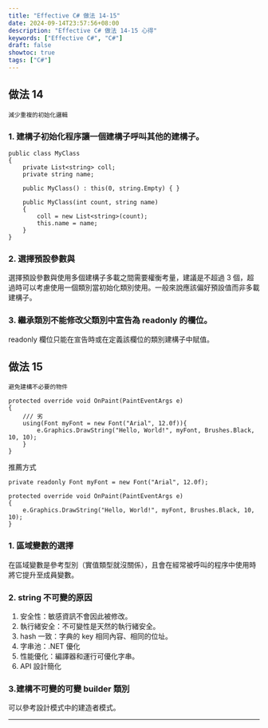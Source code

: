 ```yaml
---
title: "Effective C# 做法 14-15"
date: 2024-09-14T23:57:56+08:00
description: "Effective C# 做法 14-15 心得"
keywords: ["Effective C#", "C#"]
draft: false
showtoc: true
tags: ["C#"]
---
```


## 做法 14

`減少重複的初始化邏輯`

### 1. 建構子初始化程序讓一個建構子呼叫其他的建構子。

```Csharp
public class MyClass
{
    private List<string> coll;
    private string name;

    public MyClass() : this(0, string.Empty) { }

    public MyClass(int count, string name)
    {
        coll = new List<string>(count);
        this.name = name;
    }
}
```

### 2. 選擇預設參數與

選擇預設參數與使用多個建構子多載之間需要權衡考量，建議是不超過 3 個，超過時可以考慮使用一個類別當初始化類別使用。一般來說應該偏好預設值而非多載建構子。

### 3. 繼承類別不能修改父類別中宣告為 readonly 的欄位。

readonly 欄位只能在宣告時或在定義該欄位的類別建構子中賦值。

## 做法 15

`避免建構不必要的物件`

```Csharp
protected override void OnPaint(PaintEventArgs e)
{
    /// 劣
    using(Font myFont = new Font("Arial", 12.0f)){
        e.Graphics.DrawString("Hello, World!", myFont, Brushes.Black, 10, 10);
    }
}
```

推薦方式

```Csharp
private readonly Font myFont = new Font("Arial", 12.0f);

protected override void OnPaint(PaintEventArgs e)
{
    e.Graphics.DrawString("Hello, World!", myFont, Brushes.Black, 10, 10);
}
```

### 1. 區域變數的選擇

在區域變數是參考型別（實值類型就沒關係），且會在經常被呼叫的程序中使用時將它提升至成員變數。

### 2. string 不可變的原因

1. 安全性：敏感資訊不會因此被修改。
2. 執行緒安全：不可變性是天然的執行緒安全。
3. hash 一致：字典的 key 相同內容、相同的位址。
4. 字串池：.NET 優化
5. 性能優化：編譯器和運行可優化字串。
6. API 設計簡化

### 3.建構不可變的可變 builder 類別

可以參考設計模式中的建造者模式。

---
